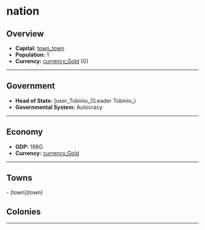 # <!--NAME-->nation<!--NAME-->

## Overview

- **Capital:** <!--CAPITAL_LINK-->[town_town](town)<!--CAPITAL_LINK-->
- **Population:** <!--POPULATION-->1<!--POPULATION-->
- **Currency:** <!--CURRENCY_LINK-->[currency_Gold](Gold)<!--CURRENCY_LINK--> (<!--CURRENCY_ABV-->G<!--CURRENCY_ABV-->)

---

## Government

- **Head of State:** <!--LEADER_TITLE_LINK-->[user_Tobinio_](Leader Tobinio_)<!--LEADER_TITLE_LINK-->
- **Governmental System:** <!--GOVERNMENT-->Autocracy<!--GOVERNMENT-->

---

## Economy

- **GDP:** <!--GDP-->198G<!--GDP-->
- **Currency:** <!--CURRENCY_LINK-->[currency_Gold](Gold)<!--CURRENCY_LINK-->

---

## Towns

<!--TOWNS-->- [town](town)<!--TOWNS-->

## Colonies

<!--COLONIES--><!--COLONIES-->

---